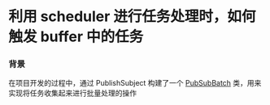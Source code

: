 # 利用 scheduler 进行任务处理时，如何触发 buffer 中的任务

### 背景
在项目开发的过程中，通过 PublishSubject 构建了一个 [PubSubBatch](src/main/java/com/sylvan/hecate/common/pubsub/rxjava/PubsubBatch.java) 类，用来实现将任务收集起来进行批量处理的操作
